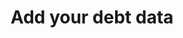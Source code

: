 ---
templateKey: join-our-social-media-team
title: "Add your debt data"
description: "debtcollective - join-our-social-media-team"
---